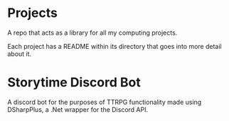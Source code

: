 # Projects
A repo that acts as a library for all my computing projects.

Each project has a README within its directory that goes into more detail about it.

# Storytime Discord Bot
A discord bot for the purposes of TTRPG functionality made using DSharpPlus, a .Net wrapper for the Discord API.
